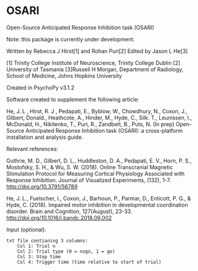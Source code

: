 # OSARI
 Open-Source Anticipated Response Inhibition task (OSARI)

Note: this package is currently under development.

Written by Rebecca J Hirst[1] and Rohan Puri[2]
Edited by Jason L He[3]

[1] Trinity College Institute of Neuroscience, Trinity College Dublin
[2] University of Tasmania
[3]Russell H Morgan, Department of Radiology, School of Medicine, Johns Hopkins University 

Created in PsychoPy v3.1.2

Software created to supplement the following article:

He, J. L , Hirst, R. J , Pedapati, E., Byblow, W., Chowdhury, N., Coxon, J., Gilbert, Donald., Heathcote, A., Hinder, M., Hyde, C., Silk. T., Leunissen, I., McDonald, H., Nikitenko, T., Puri, R., Zandbelt, B., Puts, N. (In prep) Open-Source Anticipated Response Inhibition task (OSARI): a cross-platform installation and analysis guide. 

Relevant references:
    
Guthrie, M. D., Gilbert, D. L., Huddleston, D. A., Pedapati, E. V., Horn, P. S., Mostofsky, S. H., & Wu, S. W. (2018). 
Online Transcranial Magnetic Stimulation Protocol for Measuring Cortical Physiology Associated with Response Inhibition.
Journal of Visualized Experiments, (132), 1-7. http://doi.org/10.3791/56789

He, J. L., Fuelscher, I., Coxon, J., Barhoun, P., Parmar, D., Enticott, P. G., & Hyde, C. (2018). 
Impaired motor inhibition in developmental coordination disorder. Brain and Cognition, 127(August),
23-33. http://doi.org/10.1016/j.bandc.2018.09.002

    
Input (optional):
    
    txt file contianing 3 columns:
        Col 1: Trial n
        Col 2: Trial type (0 = nogo, 1 = go)
        Col 3: Stop time
        Col 4: Trigger time (time relative to start of trial) 